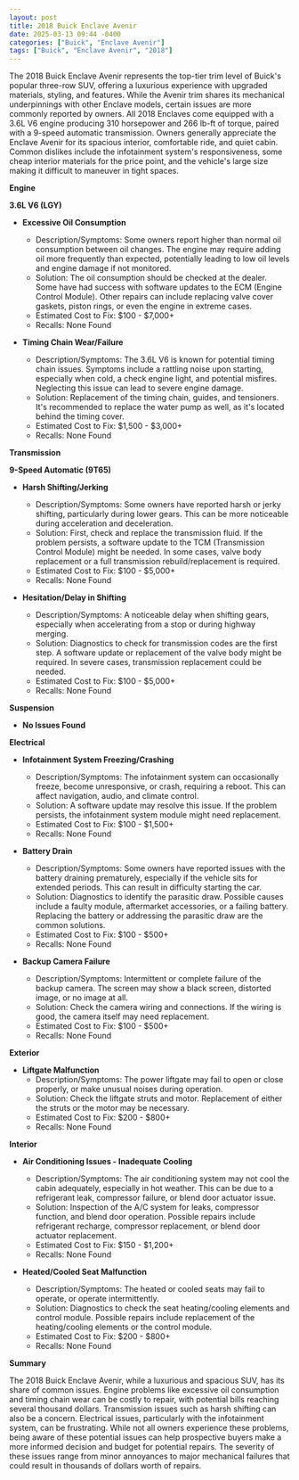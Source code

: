 ```yaml
---
layout: post
title: 2018 Buick Enclave Avenir
date: 2025-03-13 09:44 -0400
categories: ["Buick", "Enclave Avenir"]
tags: ["Buick", "Enclave Avenir", "2018"]
---
```

The 2018 Buick Enclave Avenir represents the top-tier trim level of Buick's popular three-row SUV, offering a luxurious experience with upgraded materials, styling, and features. While the Avenir trim shares its mechanical underpinnings with other Enclave models, certain issues are more commonly reported by owners. All 2018 Enclaves come equipped with a 3.6L V6 engine producing 310 horsepower and 266 lb-ft of torque, paired with a 9-speed automatic transmission. Owners generally appreciate the Enclave Avenir for its spacious interior, comfortable ride, and quiet cabin. Common dislikes include the infotainment system's responsiveness, some cheap interior materials for the price point, and the vehicle's large size making it difficult to maneuver in tight spaces.

**Engine**

**3.6L V6 (LGY)**

* **Excessive Oil Consumption**
    * Description/Symptoms: Some owners report higher than normal oil consumption between oil changes. The engine may require adding oil more frequently than expected, potentially leading to low oil levels and engine damage if not monitored.
    * Solution: The oil consumption should be checked at the dealer. Some have had success with software updates to the ECM (Engine Control Module). Other repairs can include replacing valve cover gaskets, piston rings, or even the engine in extreme cases.
    * Estimated Cost to Fix: $100 - $7,000+
    * Recalls: None Found

* **Timing Chain Wear/Failure**
    * Description/Symptoms: The 3.6L V6 is known for potential timing chain issues. Symptoms include a rattling noise upon starting, especially when cold, a check engine light, and potential misfires. Neglecting this issue can lead to severe engine damage.
    * Solution: Replacement of the timing chain, guides, and tensioners. It's recommended to replace the water pump as well, as it's located behind the timing cover.
    * Estimated Cost to Fix: $1,500 - $3,000+
    * Recalls: None Found

**Transmission**

**9-Speed Automatic (9T65)**

* **Harsh Shifting/Jerking**
    * Description/Symptoms: Some owners have reported harsh or jerky shifting, particularly during lower gears. This can be more noticeable during acceleration and deceleration.
    * Solution: First, check and replace the transmission fluid. If the problem persists, a software update to the TCM (Transmission Control Module) might be needed. In some cases, valve body replacement or a full transmission rebuild/replacement is required.
    * Estimated Cost to Fix: $100 - $5,000+
    * Recalls: None Found

* **Hesitation/Delay in Shifting**
    * Description/Symptoms: A noticeable delay when shifting gears, especially when accelerating from a stop or during highway merging.
    * Solution: Diagnostics to check for transmission codes are the first step. A software update or replacement of the valve body might be required. In severe cases, transmission replacement could be needed.
    * Estimated Cost to Fix: $100 - $5,000+
    * Recalls: None Found

**Suspension**

* **No Issues Found**

**Electrical**

* **Infotainment System Freezing/Crashing**
    * Description/Symptoms: The infotainment system can occasionally freeze, become unresponsive, or crash, requiring a reboot. This can affect navigation, audio, and climate control.
    * Solution: A software update may resolve this issue. If the problem persists, the infotainment system module might need replacement.
    * Estimated Cost to Fix: $100 - $1,500+
    * Recalls: None Found

* **Battery Drain**
    * Description/Symptoms: Some owners have reported issues with the battery draining prematurely, especially if the vehicle sits for extended periods. This can result in difficulty starting the car.
    * Solution: Diagnostics to identify the parasitic draw. Possible causes include a faulty module, aftermarket accessories, or a failing battery. Replacing the battery or addressing the parasitic draw are the common solutions.
    * Estimated Cost to Fix: $100 - $500+
    * Recalls: None Found

* **Backup Camera Failure**
    * Description/Symptoms: Intermittent or complete failure of the backup camera. The screen may show a black screen, distorted image, or no image at all.
    * Solution: Check the camera wiring and connections. If the wiring is good, the camera itself may need replacement.
    * Estimated Cost to Fix: $100 - $500+
    * Recalls: None Found

**Exterior**

* **Liftgate Malfunction**
    * Description/Symptoms: The power liftgate may fail to open or close properly, or make unusual noises during operation.
    * Solution: Check the liftgate struts and motor. Replacement of either the struts or the motor may be necessary.
    * Estimated Cost to Fix: $200 - $800+
    * Recalls: None Found

**Interior**

* **Air Conditioning Issues - Inadequate Cooling**
    * Description/Symptoms: The air conditioning system may not cool the cabin adequately, especially in hot weather. This can be due to a refrigerant leak, compressor failure, or blend door actuator issue.
    * Solution: Inspection of the A/C system for leaks, compressor function, and blend door operation. Possible repairs include refrigerant recharge, compressor replacement, or blend door actuator replacement.
    * Estimated Cost to Fix: $150 - $1,200+
    * Recalls: None Found

* **Heated/Cooled Seat Malfunction**
    * Description/Symptoms: The heated or cooled seats may fail to operate, or operate intermittently.
    * Solution: Diagnostics to check the seat heating/cooling elements and control module. Possible repairs include replacement of the heating/cooling elements or the control module.
    * Estimated Cost to Fix: $200 - $800+
    * Recalls: None Found

**Summary**

The 2018 Buick Enclave Avenir, while a luxurious and spacious SUV, has its share of common issues. Engine problems like excessive oil consumption and timing chain wear can be costly to repair, with potential bills reaching several thousand dollars. Transmission issues such as harsh shifting can also be a concern. Electrical issues, particularly with the infotainment system, can be frustrating. While not all owners experience these problems, being aware of these potential issues can help prospective buyers make a more informed decision and budget for potential repairs. The severity of these issues range from minor annoyances to major mechanical failures that could result in thousands of dollars worth of repairs.

